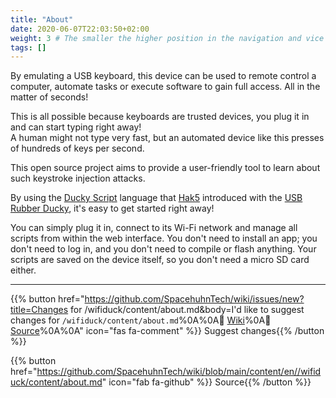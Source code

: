 ```yaml
---
title: "About"
date: 2020-06-07T22:03:50+02:00
weight: 3 # The smaller the higher position in the navigation and vice versa
tags: []
---
```


By emulating a USB keyboard, this device can be used to remote control a computer,
automate tasks or execute software to gain full access. All in the matter of seconds!  

This is all possible because keyboards are trusted devices,
you plug it in and can start typing right away!  
A human might not type very fast,
but an automated device like this presses of hundreds of keys per second.  

This open source project aims to provide a user-friendly tool to learn about such
keystroke injection attacks.  

By using the [Ducky Script](#ducky-script) language that [Hak5](https://www.hak5.org/)
introduced with the [USB Rubber Ducky](https://hakshop.com/products/usb-rubber-ducky-deluxe),
it's easy to get started right away!  

You can simply plug it in, connect to its Wi-Fi network and manage all scripts
from within the web interface.
You don't need to install an app; you don't need to log in, and you don't need to compile or flash anything.
Your scripts are saved on the device itself, so you don't need a micro SD card either. 


---

{{% button href="https://github.com/SpacehuhnTech/wiki/issues/new?title=Changes for /wifiduck/content/about.md&body=I'd like to suggest changes for `/wifiduck/content/about.md`%0A%0A:link: [Wiki](https://spacehuhn.wiki//wifiduck/content/about)%0A:link: [Source](https://github.com/SpacehuhnTech/wiki/blob/main/content/en//wifiduck/content/about.md)%0A%0A<!-- Describe your desired changes -->" icon="fas fa-comment" %}}&nbsp;Suggest changes{{% /button %}}

{{% button href="https://github.com/SpacehuhnTech/wiki/blob/main/content/en//wifiduck/content/about.md" icon="fab fa-github" %}}&nbsp;Source{{% /button %}}
